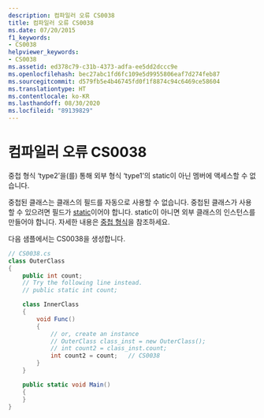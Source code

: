 ```yaml
---
description: 컴파일러 오류 CS0038
title: 컴파일러 오류 CS0038
ms.date: 07/20/2015
f1_keywords:
- CS0038
helpviewer_keywords:
- CS0038
ms.assetid: ed378c79-c31b-4373-adfa-ee5dd2dccc9e
ms.openlocfilehash: bec27abc1fd6fc109e5d9955806eaf7d274feb87
ms.sourcegitcommit: d579fb5e4b46745fd0f1f8874c94c6469ce58604
ms.translationtype: HT
ms.contentlocale: ko-KR
ms.lasthandoff: 08/30/2020
ms.locfileid: "89139829"
---
```

# <a name="compiler-error-cs0038"></a>컴파일러 오류 CS0038

중첩 형식 ‘type2’을(를) 통해 외부 형식 ‘type1’의 static이 아닌 멤버에 액세스할 수 없습니다.

 중첩된 클래스는 클래스의 필드를 자동으로 사용할 수 없습니다. 중첩된 클래스가 사용할 수 있으려면 필드가 [static](../keywords/static.md)이어야 합니다. static이 아니면 외부 클래스의 인스턴스를 만들어야 합니다. 자세한 내용은 [중첩 형식](../../programming-guide/classes-and-structs/nested-types.md)을 참조하세요.

 다음 샘플에서는 CS0038을 생성합니다.

```csharp
// CS0038.cs
class OuterClass
{
    public int count;
    // Try the following line instead.
    // public static int count;

    class InnerClass
    {
        void Func()
        {
            // or, create an instance
            // OuterClass class_inst = new OuterClass();
            // int count2 = class_inst.count;
            int count2 = count;   // CS0038
        }
    }

    public static void Main()
    {
    }
}
```
